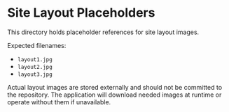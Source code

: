 # Site Layout Placeholders

This directory holds placeholder references for site layout images.

Expected filenames:
- `layout1.jpg`
- `layout2.jpg`
- `layout3.jpg`

Actual layout images are stored externally and should not be committed to the
repository. The application will download needed images at runtime or operate
without them if unavailable.
